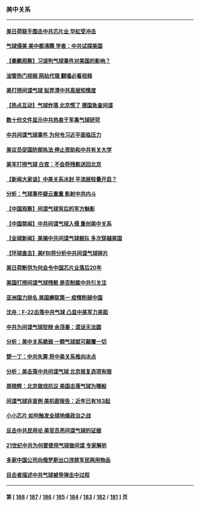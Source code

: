 ### 美中关系
---
#### [美日荷联手围击中共芯片业 华虹受冲击](../../pages/nf1412576/n13924221.md?02071245) 
#### [气球侵美 美中都沸腾 学者：中共试探美国](../../pages/nf1412576/n13924102.md?02071245) 
#### [【秦鹏观察】习误判气球事件对美国的影响？](../../pages/nf1412576/n13924217.md?02071245) 
#### [油管热门视频 网站代理 翻墙必看视频](http://138.2.39.72:81/youtube.html?epic-marker?02071245)
#### [美打捞间谍气球 拟弄清中共高层知情度](../../pages/nf1412576/n13924164.md?02071245) 
#### [【热点互动】气球炸落 北京慌了 德国急查间谍](../../pages/nf1412576/n13924171.md?02071245) 
#### [数十份文件显示中共热衷于军事气球研究](../../pages/nf1412576/n13924151.md?02071245) 
#### [中共间谍气球事件 为何令习近平面临压力](../../pages/nf1412576/n13924131.md?02071245) 
#### [美议员促国防部执法 停止资助和中共有关大学](../../pages/nf1412576/n13924096.md?02071245) 
#### [美军打捞气球 白宫：不会将残骸送回北京](../../pages/nf1412576/n13924118.md?02071245) 
#### [【新闻大家谈】中美关系冰封 平流层较量开启？](../../pages/nf1412576/n13924005.md?02071245) 
#### [分析：气球事件疑云重重 影射中共内斗](../../pages/nf1412576/n13924062.md?02071245) 
#### [【中国观察】间谍气球背后的军方魅影](../../pages/nf1412576/n13923490.md?02071245) 
#### [【中国禁闻】中共间谍气球入侵 重创美中关系](../../pages/nf1412576/n13923851.md?02071245) 
#### [【全球新闻】美揭中共间谍气球舰队 多次穿越美国](../../pages/nf1412576/n13923848.md?02071245) 
#### [【环球直击】美FBI将分析中共间谍气球碎片](../../pages/nf1412576/n13923850.md?02071245) 
#### [美日荷断供为何会令中国芯片业落后20年](../../pages/nf1412576/n13923701.md?02071245) 
#### [美国打捞间谍气球残骸 是否制裁中共引关注](../../pages/nf1412576/n13923512.md?02071245) 
#### [亚洲国力排名 美国蝉联第一 疫情削弱中国](../../pages/nf1412576/n13923625.md?02071245) 
#### [沈舟：F-22击落中共气球 凸显中美军力差距](../../pages/nf1412576/n13923557.md?02071245) 
#### [中共为间谍气球狡辩 余茂春：谎话无法圆](../../pages/nf1412576/n13923437.md?02071245) 
#### [分析：美中关系脆弱 一颗气球就可颠覆一切](../../pages/nf1412576/n13923439.md?02071245) 
#### [楚一丁：中共失算 将中美关系推向冰点](../../pages/nf1412576/n13923448.md?02071245) 
#### [分析：美击落中共间谍气球 北京报复选项有限](../../pages/nf1412576/n13923349.md?02071245) 
#### [周晓辉：北京做戏抗议 美国击落气球为哪般](../../pages/nf1412576/n13923326.md?02071245) 
#### [间谍气球非首例 美机密报告：近年已有163起](../../pages/nf1412576/n13923154.md?02071245) 
#### [小小芯片 如何触发全球地缘政治之战](../../pages/nf1412576/n13920548.md?02071245) 
#### [反击中共民用论 美官员亮间谍气球的证据](../../pages/nf1412576/n13922833.md?02071245) 
#### [21世纪中共为何要使用气球做间谍 专家解析](../../pages/nf1412576/n13922755.md?02071245) 
#### [多家中国公司向俄罗斯出口违禁军民两用物品](../../pages/nf1412576/n13922713.md?02071245) 
#### [目击者描述中共气球被导弹击中过程](../../pages/nf1412576/n13922715.md?02071245) 

---
#### 第 [ [188](./188.md?02071245) / [187](./187.md?02071245) / [186](./186.md?02071245) / [185](./185.md?02071245) / [184](./184.md?02071245) / [183](./183.md?02071245) / [182](./182.md?02071245) / [181](./181.md?02071245) ] 页

